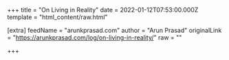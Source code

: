 
+++
title = "On Living in Reality"
date = 2022-01-12T07:53:00.000Z
template = "html_content/raw.html"

[extra]
feedName = "arunkprasad.com"
author = "Arun Prasad"
originalLink = "https://arunkprasad.com/log/on-living-in-reality/"
raw = ""

+++

